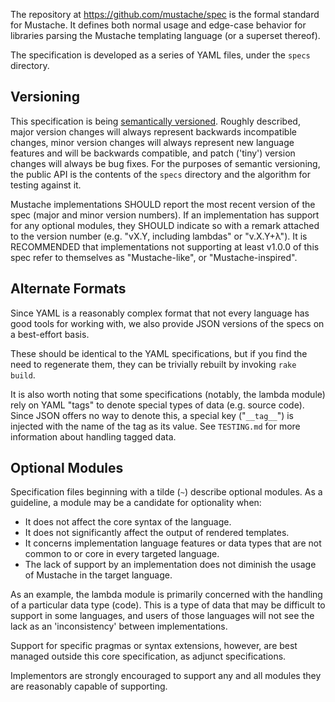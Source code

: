 The repository at https://github.com/mustache/spec is the formal standard for
Mustache.  It defines both normal usage and edge-case behavior for libraries
parsing the Mustache templating language (or a superset thereof).

The specification is developed as a series of YAML files, under the `specs`
directory.

Versioning
----------
This specification is being [semantically versioned](http://semver.org).
Roughly described, major version changes will always represent backwards
incompatible changes, minor version changes will always represent new language
features and will be backwards compatible, and patch ('tiny') version changes
will always be bug fixes.  For the purposes of semantic versioning, the public
API is the contents of the `specs` directory and the algorithm for testing
against it.

Mustache implementations SHOULD report the most recent version of the spec
(major and minor version numbers).  If an implementation has support for any
optional modules, they SHOULD indicate so with a remark attached to the
version number (e.g. "vX.Y, including lambdas" or "v.X.Y+λ").  It is
RECOMMENDED that implementations not supporting at least v1.0.0 of this spec
refer to themselves as "Mustache-like", or "Mustache-inspired".

Alternate Formats
-----------------

Since YAML is a reasonably complex format that not every language has good
tools for working with, we also provide JSON versions of the specs on a
best-effort basis.

These should be identical to the YAML specifications, but if you find the need
to regenerate them, they can be trivially rebuilt by invoking `rake build`.

It is also worth noting that some specifications (notably, the lambda module)
rely on YAML "tags" to denote special types of data (e.g. source code).  Since
JSON offers no way to denote this, a special key ("`__tag__`") is injected
with the name of the tag as its value.  See `TESTING.md` for more information
about handling tagged data.

Optional Modules
----------------

Specification files beginning with a tilde (`~`) describe optional modules.
As a guideline, a module may be a candidate for optionality when:

  * It does not affect the core syntax of the language.
  * It does not significantly affect the output of rendered templates.
  * It concerns implementation language features or data types that are not
    common to or core in every targeted language.
  * The lack of support by an implementation does not diminish the usage of
    Mustache in the target language.

As an example, the lambda module is primarily concerned with the handling of a
particular data type (code). This is a type of data that may be difficult to
support in some languages, and users of those languages will not see the lack
as an 'inconsistency' between implementations.

Support for specific pragmas or syntax extensions, however, are best managed
outside this core specification, as adjunct specifications.

Implementors are strongly encouraged to support any and all modules they are
reasonably capable of supporting.

